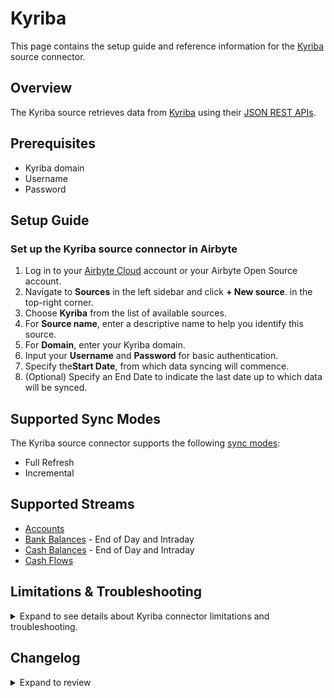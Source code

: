# Kyriba

<HideInUI>

This page contains the setup guide and reference information for the [Kyriba](https://www.kyriba.com/) source connector.

</HideInUI>

## Overview

The Kyriba source retrieves data from [Kyriba](https://kyriba.com/) using their [JSON REST APIs](https://developer.kyriba.com/apiCatalog/).

## Prerequisites

- Kyriba domain
- Username
- Password

## Setup Guide

### Set up the Kyriba source connector in Airbyte

1. Log in to your [Airbyte Cloud](https://cloud.airbyte.com/workspaces) account or your Airbyte Open Source account.
2. Navigate to **Sources** in the left sidebar and click **+ New source**. in the top-right corner.
3. Choose **Kyriba** from the list of available sources.
4. For **Source name**, enter a descriptive name to help you identify this source.
5. For **Domain**, enter your Kyriba domain.
6. Input your **Username** and **Password** for basic authentication.
7. Specify the**Start Date**, from which data syncing will commence.
8. (Optional) Specify an End Date to indicate the last date up to which data will be synced.

<HideInUI>

## Supported Sync Modes

The Kyriba source connector supports the following [sync modes](https://docs.airbyte.com/cloud/core-concepts#connection-sync-modes):

- Full Refresh
- Incremental

## Supported Streams

- [Accounts](https://developer.kyriba.com/site/global/apis/accounts/index.gsp)
- [Bank Balances](https://developer.kyriba.com/site/global/apis/bank-statement-balances/index.gsp) - End of Day and Intraday
- [Cash Balances](https://developer.kyriba.com/site/global/apis/cash-balances/index.gsp) - End of Day and Intraday
- [Cash Flows](https://developer.kyriba.com/site/global/apis/cash-flows/index.gsp)

## Limitations & Troubleshooting

<details>
<summary>
Expand to see details about Kyriba connector limitations and troubleshooting.
</summary>

### Connector Limitations

#### Rate Limiting

The Kyriba connector should not run into API limitations under normal usage. [Create an issue](https://github.com/airbytehq/airbyte/issues) if you see any rate limit issues that are not automatically retried successfully.

### Troubleshooting

- Check out common troubleshooting issues for the Stripe source connector on our [Airbyte Forum](https://github.com/airbytehq/airbyte/discussions).

</details>

## Changelog

<details>
  <summary>Expand to review</summary>

| Version | Date       | Pull Request                                             | Subject                                                                                      |
| :------ | :--------- | :------------------------------------------------------- | :------------------------------------------------------------------------------------------- |
| 0.1.31 | 2025-01-25 | [51787](https://github.com/airbytehq/airbyte/pull/51787) | Update dependencies |
| 0.1.30 | 2025-01-11 | [51171](https://github.com/airbytehq/airbyte/pull/51171) | Update dependencies |
| 0.1.29 | 2024-12-28 | [50617](https://github.com/airbytehq/airbyte/pull/50617) | Update dependencies |
| 0.1.28 | 2024-12-21 | [50147](https://github.com/airbytehq/airbyte/pull/50147) | Update dependencies |
| 0.1.27 | 2024-12-14 | [48971](https://github.com/airbytehq/airbyte/pull/48971) | Update dependencies |
| 0.1.26 | 2024-11-25 | [48670](https://github.com/airbytehq/airbyte/pull/48670) | Starting with this version, the Docker image is now rootless. Please note that this and future versions will not be compatible with Airbyte versions earlier than 0.64 |
| 0.1.25 | 2024-11-04 | [48314](https://github.com/airbytehq/airbyte/pull/48314) | Update dependencies |
| 0.1.24 | 2024-10-28 | [47079](https://github.com/airbytehq/airbyte/pull/47079) | Update dependencies |
| 0.1.23 | 2024-10-12 | [46830](https://github.com/airbytehq/airbyte/pull/46830) | Update dependencies |
| 0.1.22 | 2024-10-05 | [46459](https://github.com/airbytehq/airbyte/pull/46459) | Update dependencies |
| 0.1.21 | 2024-09-28 | [46203](https://github.com/airbytehq/airbyte/pull/46203) | Update dependencies |
| 0.1.20 | 2024-09-21 | [45816](https://github.com/airbytehq/airbyte/pull/45816) | Update dependencies |
| 0.1.19 | 2024-09-14 | [45569](https://github.com/airbytehq/airbyte/pull/45569) | Update dependencies |
| 0.1.18 | 2024-09-07 | [45306](https://github.com/airbytehq/airbyte/pull/45306) | Update dependencies |
| 0.1.17 | 2024-08-31 | [45049](https://github.com/airbytehq/airbyte/pull/45049) | Update dependencies |
| 0.1.16 | 2024-08-24 | [44688](https://github.com/airbytehq/airbyte/pull/44688) | Update dependencies |
| 0.1.15 | 2024-08-17 | [44352](https://github.com/airbytehq/airbyte/pull/44352) | Update dependencies |
| 0.1.14 | 2024-08-10 | [43546](https://github.com/airbytehq/airbyte/pull/43546) | Update dependencies |
| 0.1.13 | 2024-08-03 | [43256](https://github.com/airbytehq/airbyte/pull/43256) | Update dependencies |
| 0.1.12 | 2024-07-27 | [42825](https://github.com/airbytehq/airbyte/pull/42825) | Update dependencies |
| 0.1.11 | 2024-07-20 | [42289](https://github.com/airbytehq/airbyte/pull/42289) | Update dependencies |
| 0.1.10 | 2024-07-13 | [41885](https://github.com/airbytehq/airbyte/pull/41885) | Update dependencies |
| 0.1.9 | 2024-07-10 | [41452](https://github.com/airbytehq/airbyte/pull/41452) | Update dependencies |
| 0.1.8 | 2024-07-09 | [41147](https://github.com/airbytehq/airbyte/pull/41147) | Update dependencies |
| 0.1.7 | 2024-07-06 | [40874](https://github.com/airbytehq/airbyte/pull/40874) | Update dependencies |
| 0.1.6 | 2024-06-25 | [40367](https://github.com/airbytehq/airbyte/pull/40367) | Update dependencies |
| 0.1.5 | 2024-06-22 | [40111](https://github.com/airbytehq/airbyte/pull/40111) | Update dependencies |
| 0.1.4 | 2024-06-06 | [39232](https://github.com/airbytehq/airbyte/pull/39232) | [autopull] Upgrade base image to v1.2.2 |
| 0.1.3 | 2024-04-19 | [37184](https://github.com/airbytehq/airbyte/pull/37184) | Upgrade to CDK 0.80.0 and manage dependencies with Poetry. |
| 0.1.2 | 2024-04-12 | [37184](https://github.com/airbytehq/airbyte/pull/37184) | schema descriptions |
| 0.1.1 | 2024-01-30 | [34545](https://github.com/airbytehq/airbyte/pull/34545) | Updates CDK, Base image migration: remove Dockerfile and use the python-connector-base image |
| 0.1.0 | 2022-07-13 | [12748](https://github.com/airbytehq/airbyte/pull/12748) | The Kyriba Source is created |

</details>

</HideInUI>
